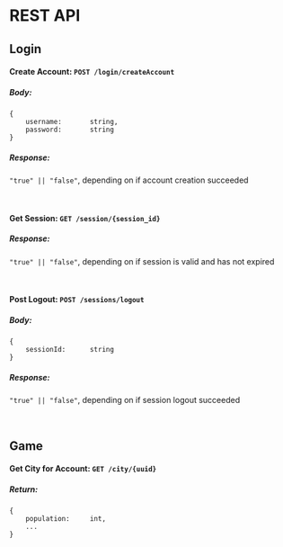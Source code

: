 # REST API

## Login

#### Create Account: `POST /login/createAccount`
##### Body:
```
{
    username:       string,
    password:       string
}
```

##### Response:
`"true" || "false"`, depending on if account creation succeeded

</br>

#### Get Session: `GET /session/{session_id}`
##### Response:
`"true" || "false"`, depending on if session is valid and has not expired

</br>

#### Post Logout: `POST /sessions/logout`
##### Body:
```
{
    sessionId:      string
}
```

##### Response:
`"true" || "false"`, depending on if session logout succeeded

</br>

## Game

#### Get City for Account: `GET /city/{uuid}`
##### Return:
```
{
    population:     int,
    ...
}
```

